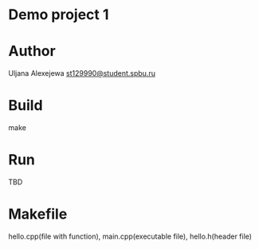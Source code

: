# Demo project 1

# Author

Uljana Alexejewa st129990@student.spbu.ru
# Build

make
# Run

TBD

# Makefile

hello.cpp(file with function), main.cpp(executable file), hello.h(header file)

